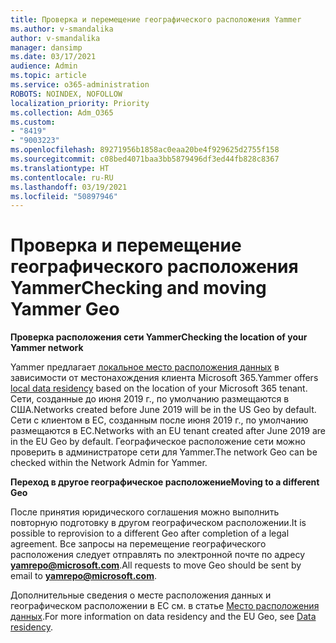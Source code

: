 ```yaml
---
title: Проверка и перемещение географического расположения Yammer
ms.author: v-smandalika
author: v-smandalika
manager: dansimp
ms.date: 03/17/2021
audience: Admin
ms.topic: article
ms.service: o365-administration
ROBOTS: NOINDEX, NOFOLLOW
localization_priority: Priority
ms.collection: Adm_O365
ms.custom:
- "8419"
- "9003223"
ms.openlocfilehash: 89271956b1858ac0eaa20be4f929625d2755f158
ms.sourcegitcommit: c08bed4071baa3bb5879496df3ed44fb828c8367
ms.translationtype: HT
ms.contentlocale: ru-RU
ms.lasthandoff: 03/19/2021
ms.locfileid: "50897946"
---
```

# <a name="checking-and-moving-yammer-geo"></a><span data-ttu-id="e793d-102">Проверка и перемещение географического расположения Yammer</span><span class="sxs-lookup"><span data-stu-id="e793d-102">Checking and moving Yammer Geo</span></span>

<span data-ttu-id="e793d-103">**Проверка расположения сети Yammer**</span><span class="sxs-lookup"><span data-stu-id="e793d-103">**Checking the location of your Yammer network**</span></span>

<span data-ttu-id="e793d-104">Yammer предлагает [локальное место расположения данных](https://docs.microsoft.com/yammer/manage-security-and-compliance/data-residency) в зависимости от местонахождения клиента Microsoft 365.</span><span class="sxs-lookup"><span data-stu-id="e793d-104">Yammer offers [local data residency](https://docs.microsoft.com/yammer/manage-security-and-compliance/data-residency) based on the location of your Microsoft 365 tenant.</span></span> <span data-ttu-id="e793d-105">Сети, созданные до июня 2019 г., по умолчанию размещаются в США.</span><span class="sxs-lookup"><span data-stu-id="e793d-105">Networks created before June 2019 will be in the US Geo by default.</span></span> <span data-ttu-id="e793d-106">Сети с клиентом в ЕС, созданным после июня 2019 г., по умолчанию размещаются в ЕС.</span><span class="sxs-lookup"><span data-stu-id="e793d-106">Networks with an EU tenant created after June 2019 are in the EU Geo by default.</span></span> <span data-ttu-id="e793d-107">Географическое расположение сети можно проверить в администраторе сети для Yammer.</span><span class="sxs-lookup"><span data-stu-id="e793d-107">The network Geo can be checked within the Network Admin for Yammer.</span></span>

<span data-ttu-id="e793d-108">**Переход в другое географическое расположение**</span><span class="sxs-lookup"><span data-stu-id="e793d-108">**Moving to a different Geo**</span></span>

<span data-ttu-id="e793d-109">После принятия юридического соглашения можно выполнить повторную подготовку в другом географическом расположении.</span><span class="sxs-lookup"><span data-stu-id="e793d-109">It is possible to reprovision to a different Geo after completion of a legal agreement.</span></span> <span data-ttu-id="e793d-110">Все запросы на перемещение географического расположения следует отправлять по электронной почте по адресу **yamrepo@microsoft.com**.</span><span class="sxs-lookup"><span data-stu-id="e793d-110">All requests to move Geo should be sent by email to **yamrepo@microsoft.com**.</span></span>

<span data-ttu-id="e793d-111">Дополнительные сведения о месте расположения данных и географическом расположении в ЕС см. в статье [Место расположения данных](https://docs.microsoft.com/yammer/manage-security-and-compliance/data-residency).</span><span class="sxs-lookup"><span data-stu-id="e793d-111">For more information on data residency and the EU Geo, see [Data residency](https://docs.microsoft.com/yammer/manage-security-and-compliance/data-residency).</span></span>
